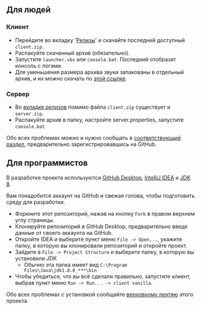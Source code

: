 

## Для людей
### Клиент
* Перейдите во вкладку '[Релизы](https://github.com/DelfikPro/Implario/releases)' и скачайте последний доступный `client.zip`.
* Распакуйте скачанный архив (обязательно).
* Запустите `launcher.vbs` или `console.bat`. Последний отобразит консоль с логами.
* Для уменьшения размера архива звуки запакованы в отдельный архив, и их можно скачать по [этой ссылке]().

### Сервер
* Во [вкладке релизов](https://github.com/DelfikPro/Implario/releases) помимо файла `client.zip` существует и `server.zip`.
* Распакуйте архив в папку, настройте server.properties, запустите `console.bat`

Обо всех проблемах можно и нужно сообщать в [соответствующий раздел](https://github.com/DelfikPro/Implario/issues), предварительно зарегистрировавшись на GitHub.

## Для программистов
В разработке проекта используются [GitHub Desktop](https://desktop.github.com), [IntelliJ IDEA](https://www.jetbrains.com/idea/download/) и [JDK 8](https://www.oracle.com/technetwork/java/javase/downloads/jdk8-downloads-2133151.html).

Вам понадобится аккаунт на GitHub и свежая голова, чтобы подготовить среду для разработки.

* Форкните этот репозиторий, нажав на кнопку `Fork` в правом верхнем углу страницы.
* Клонируйте репозиторий в GitHub Desktop, предварительно введя данные от своего аккаунта на GitHub.
* Откройте IDEA и выберите пункт меню `File -> Open...`, укажите папку, в которую вы клонировали репозиторий и откройте проект.
* Зайдите в `File -> Project Structure` и выберите папку, в которую вы установили JDK 
  * Обычно эта папка имеет вид `C:\Program Files\Java\jdk1.8.0_***\bin` 
* Чтобы убедиться, что вы всё сделали правильно, запустите клиент, выбрав пункт меню `Run -> Run... -> client vanilla`.

Обо всех проблемах с установкой сообщайте [верховному лентяю](https://vk.com/delfikpro) этого проекта. 
